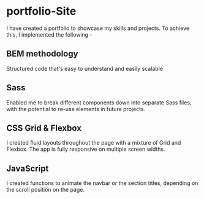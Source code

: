 # portfolio-Site

I have created a portfolio to showcase my skills and projects. To achieve this, I implemented the following - 



## BEM methodology 
Structured code that's easy to understand and easily scalable



## Sass
Enabled me to break different components down into separate Sass files, with the potential to re-use elements in future projects.



## CSS Grid & Flexbox 
I created fluid layouts throughout the page with a mixture of Grid and Flexbox. The app is fully responsive on multiple screen widths.



## JavaScript
I created functions to animate the navbar or the section titles, depending on the scroll position on the page.

